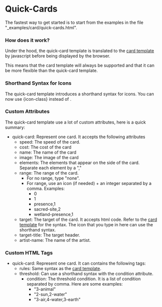 # Quick-Cards

The fastest way to get started is to start from the examples in the file "_examples/card/quick-cards.html".

### How does it work?

Under the hood, the quick-card template is translated to the [card template](_docs/card.md) by javascript before being displayed by the browser.

This means that the card template will always be supported and that it can be more flexible than the quick-card template.

### Shorthand Syntax for Icons

The quick-card template introduces a shorthand syntax for icons. You can now use {icon-class} instead of <icon class="icon-class"></icon>.

### Custom Attributes

The quick-card template use a lot of custom attributes, here is a quick summary:

- quick-card: Represent one card. It accepts the following attributes
  - speed: The speed of the card.
  - cost: The cost of the card
  - name: The name of the card
  - image: The image of the card
  - elements: The elements that appear on the side of the card. Separate each element by a ","
  - range: The range of the card.
    - For no range, type "none".
    - For range, use an icon (if needed) + an integer separated by a comma. Examples:
      - 0
      - 1
      - presence,1
      - sacred-site,2
      - wetland-presence,1
  - target: The target of the card. It accepts html code. Refer to the [card template](_docs/card.md) for the syntax. The icon that you type in here can use the shorthand syntax.
  - target-title: The target header.
  - artist-name: The name of the artist.

### Custom HTML Tags

- quick-card: Represent one card. It can contains the following tags:
  - rules: Same syntax as the [card template](_docs/card.md).
  - threshold: Can use a shorthand syntax with the condition attribute.
    - condition: The threshold condition. It is a list of condition separated by comma. Here are some examples:
      - "3-animal"
      - "2-sun,2-water"
      - "3-air,4-water,3-earth"


